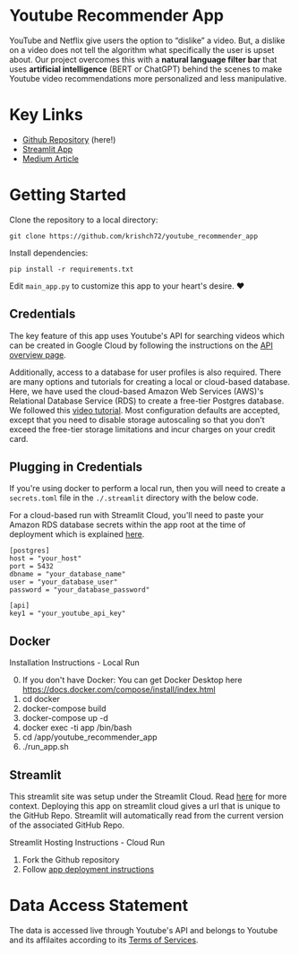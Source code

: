 # Youtube Recommender App

YouTube and Netflix give users the option to “dislike” a video. But, a dislike on a video does not tell the algorithm what specifically the user is upset about. Our project overcomes this with a **natural language filter bar** that uses **artificial intelligence** (BERT or ChatGPT) behind the scenes to make Youtube video recommendations more personalized and less manipulative.

# Key Links
- [Github Repository](https://github.com/krishch72/youtube_recommender_app) (here!)
- [Streamlit App](https://youtube-capstone.streamlit.app/)
- [Medium Article](https://medium.com/@gabrielalon257/youtube-filtering-capstone-67f755fb6dca)

# Getting Started

Clone the repository to a local directory:
```
git clone https://github.com/krishch72/youtube_recommender_app
```

Install dependencies:
```
pip install -r requirements.txt
```

Edit `main_app.py` to customize this app to your heart's desire. :heart:

## Credentials

The key feature of this app uses Youtube's API for searching videos which can be created in Google Cloud by following the instructions on the [API overview page](https://developers.google.com/youtube/v3/getting-started).

Additionally, access to a database for user profiles is also required. There are many options and tutorials for creating a local or cloud-based database. Here, we have used the cloud-based Amazon Web Services (AWS)'s Relational Database Service (RDS) to create a free-tier Postgres database. We followed this [video tutorial](https://www.youtube.com/watch?v=I_fTQTsz2nQ). Most configuration defaults are accepted, except that you need to disable storage autoscaling so that you don't exceed the free-tier storage limitations and incur charges on your credit card.

## Plugging in Credentials

If you're using docker to perform a local run, then you will need to create a `secrets.toml` file in the `./.streamlit` directory with the below code. 

For a cloud-based run with Streamlit Cloud, you'll need to paste your Amazon RDS database secrets within the app root at the time of deployment which is explained [here](https://docs.streamlit.io/library/advanced-features/secrets-management).

```
[postgres]
host = "your_host"
port = 5432
dbname = "your_database_name"
user = "your_database_user"
password = "your_database_password"

[api]
key1 = "your_youtube_api_key"
```

## Docker

Installation Instructions - Local Run

  0. If you don't have Docker: You can get Docker Desktop here https://docs.docker.com/compose/install/index.html
  1. cd docker
  2. docker-compose build
  3. docker-compose up -d
  4. docker exec -ti app /bin/bash
  5. cd /app/youtube_recommender_app
  6. ./run_app.sh

## Streamlit

This streamlit site was setup under the Streamlit Cloud. Read [here](https://blog.streamlit.io/host-your-streamlit-app-for-free/) for more context. Deploying this app on streamlit cloud gives a url that is unique to the GitHub Repo. Streamlit will automatically read from the current version of the associated GitHub Repo.

Streamlit Hosting Instructions - Cloud Run

  1. Fork the Github repository
  2. Follow [app deployment instructions](https://docs.streamlit.io/streamlit-community-cloud/get-started/deploy-an-app)

# Data Access Statement

The data is accessed live through Youtube's API and belongs to Youtube and its affilaites according to its [Terms of Services](https://developers.google.com/youtube/terms/api-services-terms-of-service).

